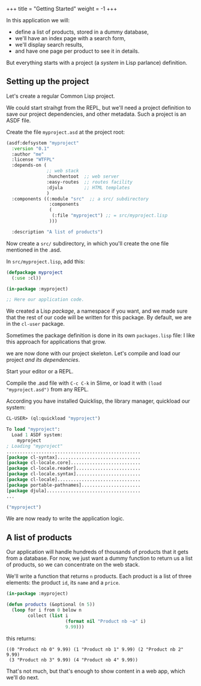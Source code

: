 +++
title = "Getting Started"
weight = -1
+++

In this application we will:
- define a list of products, stored in a dummy database,
- we'll have an index page with a search form,
- we'll display search results,
- and have one page per product to see it in details.

But everything starts with a project (a *system* in Lisp parlance) definition.

## Setting up the project

Let's create a regular Common Lisp project.

We could start straihgt from the REPL, but we'll need a project
definition to save our project dependencies, and other metadata. Such
a project is an ASDF file.

Create the file `myproject.asd` at the project root:

```lisp
(asdf:defsystem "myproject"
  :version "0.1"
  :author "me"
  :license "WTFPL"
  :depends-on (
               ;; web stack
               :hunchentoot  ;; web server
               :easy-routes  ;; routes facility
               :djula        ;; HTML templates
               )
  :components ((:module "src"  ;; a src/ subdirectory
                :components
                (
                 (:file "myproject") ;; = src/myproject.lisp
                )))

  :description "A list of products")
```

Now create a `src/` subdirectory, in which you'll create the one file mentioned in the .asd.

In `src/myproject.lisp`, add this:

```lisp
(defpackage myproject
  (:use :cl))

(in-package :myproject)

;; Here our application code.
```

We created a Lisp *package*, a namespace if you want, and we made sure
that the rest of our code will be written for this package. By
default, we are in the `cl-user` package.

Sometimes the package definition is done in its own `packages.lisp`
file: I like this approach for applications that grow.

we are now done with our project skeleton. Let's compile and load our
project *and its dependencies*.

Start your editor or a REPL.

Compile the .asd file with `C-c C-k` in Slime, or load it with `(load
"myproject.asd")` from any REPL.

According you have installed Quicklisp, the library manager, quickload
our system:

```lisp
CL-USER> (ql:quickload "myproject")

To load "myproject":
  Load 1 ASDF system:
    myproject
; Loading "myproject"
..................................................
[package cl-syntax]...............................
[package cl-locale.core]..........................
[package cl-locale.reader]........................
[package cl-locale.syntax]........................
[package cl-locale]...............................
[package portable-pathnames]......................
[package djula]...................................
...

("myproject")
```

We are now ready to write the application logic.

## A list of products

Our application will handle hundreds of thousands of products that it
gets from a database. For now, we just want a dummy function to return
us a list of products, so we can concentrate on the web stack.

We'll write a function that returns `n` products. Each product is a
list of three elements: the product `id`, its `name` and a `price`.

```lisp
(in-package :myproject)

(defun products (&optional (n 5))
  (loop for i from 0 below n
        collect (list i
                      (format nil "Product nb ~a" i)
                      9.99)))
```

this returns:

```
((0 "Product nb 0" 9.99) (1 "Product nb 1" 9.99) (2 "Product nb 2" 9.99)
 (3 "Product nb 3" 9.99) (4 "Product nb 4" 9.99))
```

That's not much, but that's enough to show content in a web app, which we'll do next.
